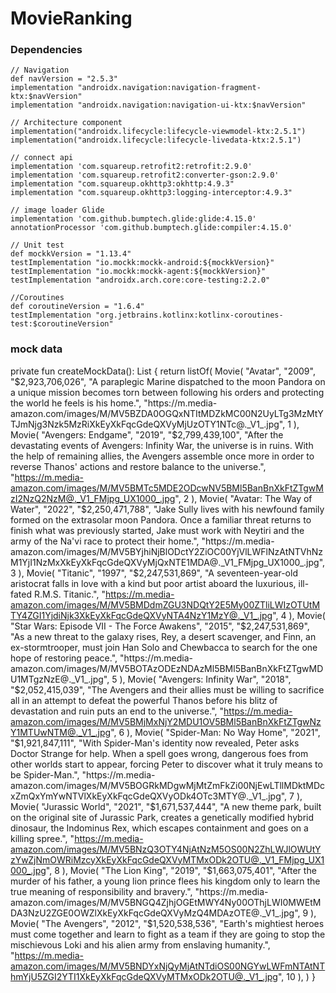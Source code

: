 # MovieRanking

### Dependencies
    // Navigation
    def navVersion = "2.5.3"
    implementation "androidx.navigation:navigation-fragment-ktx:$navVersion"
    implementation "androidx.navigation:navigation-ui-ktx:$navVersion"

    // Architecture component
    implementation("androidx.lifecycle:lifecycle-viewmodel-ktx:2.5.1")
    implementation("androidx.lifecycle:lifecycle-livedata-ktx:2.5.1")

    // connect api
    implementation 'com.squareup.retrofit2:retrofit:2.9.0'
    implementation 'com.squareup.retrofit2:converter-gson:2.9.0'
    implementation "com.squareup.okhttp3:okhttp:4.9.3"
    implementation "com.squareup.okhttp3:logging-interceptor:4.9.3"

    // image loader Glide
    implementation 'com.github.bumptech.glide:glide:4.15.0'
    annotationProcessor 'com.github.bumptech.glide:compiler:4.15.0'

    // Unit test
    def mockkVersion = "1.13.4"
    testImplementation "io.mockk:mockk-android:${mockkVersion}"
    testImplementation "io.mockk:mockk-agent:${mockkVersion}"
    testImplementation "androidx.arch.core:core-testing:2.2.0"

    //Coroutines
    def coroutineVersion = "1.6.4"
    testImplementation "org.jetbrains.kotlinx:kotlinx-coroutines-test:$coroutineVersion"
    
 ### mock data
  private fun createMockData(): List<Movie> {
        return listOf(
            Movie(
                "Avatar",
                "2009",
                "$2,923,706,026",
                "A paraplegic Marine dispatched to the moon Pandora on a unique mission becomes torn between following his orders and protecting the world he feels is his home.",
                "https://m.media-amazon.com/images/M/MV5BZDA0OGQxNTItMDZkMC00N2UyLTg3MzMtYTJmNjg3Nzk5MzRiXkEyXkFqcGdeQXVyMjUzOTY1NTc@._V1_.jpg",
                1
            ),
            Movie(
                "Avengers: Endgame",
                "2019",
                "$2,799,439,100",
                "After the devastating events of Avengers: Infinity War, the universe is in ruins. With the help of remaining allies, the Avengers assemble once more in order to reverse Thanos' actions and restore balance to the universe.",
                "https://m.media-amazon.com/images/M/MV5BMTc5MDE2ODcwNV5BMl5BanBnXkFtZTgwMzI2NzQ2NzM@._V1_FMjpg_UX1000_.jpg",
                2
            ),
            Movie(
                "Avatar: The Way of Water",
                "2022",
                "$2,250,471,788",
                "Jake Sully lives with his newfound family formed on the extrasolar moon Pandora. Once a familiar threat returns to finish what was previously started, Jake must work with Neytiri and the army of the Na'vi race to protect their home.",
                "https://m.media-amazon.com/images/M/MV5BYjhiNjBlODctY2ZiOC00YjVlLWFlNzAtNTVhNzM1YjI1NzMxXkEyXkFqcGdeQXVyMjQxNTE1MDA@._V1_FMjpg_UX1000_.jpg",
                3
            ),
            Movie(
                "Titanic",
                "1997",
                "$2,247,531,869",
                "A seventeen-year-old aristocrat falls in love with a kind but poor artist aboard the luxurious, ill-fated R.M.S. Titanic.",
                "https://m.media-amazon.com/images/M/MV5BMDdmZGU3NDQtY2E5My00ZTliLWIzOTUtMTY4ZGI1YjdiNjk3XkEyXkFqcGdeQXVyNTA4NzY1MzY@._V1_.jpg",
                4
            ),
            Movie(
                "Star Wars: Episode VII - The Force Awakens",
                "2015",
                "$2,247,531,869",
                "As a new threat to the galaxy rises, Rey, a desert scavenger, and Finn, an ex-stormtrooper, must join Han Solo and Chewbacca to search for the one hope of restoring peace.",
                "https://m.media-amazon.com/images/M/MV5BOTAzODEzNDAzMl5BMl5BanBnXkFtZTgwMDU1MTgzNzE@._V1_.jpg",
                5
            ),
            Movie(
                "Avengers: Infinity War",
                "2018",
                "$2,052,415,039",
                "The Avengers and their allies must be willing to sacrifice all in an attempt to defeat the powerful Thanos before his blitz of devastation and ruin puts an end to the universe.",
                "https://m.media-amazon.com/images/M/MV5BMjMxNjY2MDU1OV5BMl5BanBnXkFtZTgwNzY1MTUwNTM@._V1_.jpg",
                6
            ),
            Movie(
                "Spider-Man: No Way Home",
                "2021",
                "$1,921,847,111",
                "With Spider-Man's identity now revealed, Peter asks Doctor Strange for help. When a spell goes wrong, dangerous foes from other worlds start to appear, forcing Peter to discover what it truly means to be Spider-Man.",
                "https://m.media-amazon.com/images/M/MV5BOGRkMDgwMjMtZmFkZi00NjEwLTllMDktMDcxZmQxYmYwNTVlXkEyXkFqcGdeQXVyODk4OTc3MTY@._V1_.jpg",
                7
            ),
            Movie(
                "Jurassic World",
                "2021",
                "$1,671,537,444",
                "A new theme park, built on the original site of Jurassic Park, creates a genetically modified hybrid dinosaur, the Indominus Rex, which escapes containment and goes on a killing spree.",
                "https://m.media-amazon.com/images/M/MV5BNzQ3OTY4NjAtNzM5OS00N2ZhLWJlOWUtYzYwZjNmOWRiMzcyXkEyXkFqcGdeQXVyMTMxODk2OTU@._V1_FMjpg_UX1000_.jpg",
                8
            ),
            Movie(
                "The Lion King",
                "2019",
                "$1,663,075,401",
                "After the murder of his father, a young lion prince flees his kingdom only to learn the true meaning of responsibility and bravery.",
                "https://m.media-amazon.com/images/M/MV5BNGQ4ZjhjOGEtMWY4Ny00OThjLWI0MWEtMDA3NzU2ZGE0OWZlXkEyXkFqcGdeQXVyMzQ4MDAzOTE@._V1_.jpg",
                9
            ),
            Movie(
                "The Avengers",
                "2012",
                "$1,520,538,536",
                "Earth's mightiest heroes must come together and learn to fight as a team if they are going to stop the mischievous Loki and his alien army from enslaving humanity.",
                "https://m.media-amazon.com/images/M/MV5BNDYxNjQyMjAtNTdiOS00NGYwLWFmNTAtNThmYjU5ZGI2YTI1XkEyXkFqcGdeQXVyMTMxODk2OTU@._V1_.jpg",
                10
            ),
        )
    }
